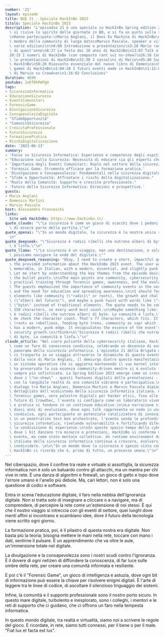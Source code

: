 ```yaml
---
number: '21'
layout: episode
title: BGE 21 - Speciale HackInBo 2023
titolo: Speciale HackInBo 2023
description: "L'episodio 21 è uno speciale su HackInBo Spring edition 2023, dove\
  \ si rivive lo spirito delle giornate in BO, e si fa un punto sulla sicurezza.\n\
  \nHanno partecipato:\nMario Anglani, il Deus Ex Machina di HackInBo\nDomenico Martini,\
  \ membro della community di lunga data\nMarvin Pascale, speaker e visitatore in\
  \ varie edizioni\n\n0:00 Introduzione e presentazioni\n3:28 Mario racconta l'HackInBo\
  \ di quest'anno\n8:27 La festa dei 10 anni di HackInBo\n13:03 Talk all'HackInBo\n\
  20:15 I numeri di HackInBo (con composto rant sui no-show)\n26:16 Come sono evolute\
  \ le presentazioni di HackInBo\n32:30 I sassolini di Mario\n45:40 Suggerimenti per\
  \ HackInBo\n50:26 Riassunto essenziale del nuovo libro di Domenico\n56:36 I forensic\
  \ games di HackInBo\n1:04:28 I futuri eventi made in HackInBo\n1:12:00 Il punto\
  \ di Marvin su Crowdsec\n1:16:02 Conclusioni"
duration: 4699
youtube: JuKf0hPmPgU
tags:
- SicurezzaInformatica
- EducazioneSicurezza
- EventiComunitari
- ForensicGame
- DivulgazioneSicurezza
- ConsapevolezzaDigitale
- "SfideOpportunità"
- "ComunitàSicurezza"
- CrescitaProfessionale
- FuturoSicurezza
- FormazionePratica
- RischiDigitalizzazione
date: '2023-06-13'
summary:
- 'Focus su Sicurezza Informatica: Esperienze e competenze degli ospiti.'
- "Educazione sulla Sicurezza: Necessità di educare sia gli esperti che il pubblico."
- 'Importanza degli Eventi Comunitari: Ruolo nel settore della sicurezza.'
- 'Forensic Game: Strumento efficace per la formazione pratica.'
- 'Divulgazione e Consapevolezza: Fondamentali nella sicurezza digitale.'
- "Sfide e Opportunità: Affrontare i rischi della digitalizzazione."
- "Ruolo della Comunità: Supporto e crescita professionale."
- 'Futuro della Sicurezza Informatica: Direzioni e prospettive.'
guests:
- Mario Anglani
- Domenico Martini
- Marvin Pascale
host: Alessandro Franceschi
links:
  Sito web HackInBo: https://www.hackinbo.it/
quote_claude: "\"La sicurezza è come un gioco di scacchi dove i pedoni sono consapevoli\
  \ di essere parte della partita.\"\n"
quote_openai: "\"In un mondo digitale, la sicurezza è la nostra unica ribellione.\"\
  \n"
quote_deepseek: "\"Sicurezza è radici ribelli che nutrono alberi di byte. La comunità\
  \ è linfa.\"\n"
quote_llama: "\"La sicurezza è un viaggio, non una destinazione, e solo insieme\
  \ possiamo navigare le onde del digitale.\""
quote_deepseek_reasoning: "Okay, I need to create a short, impactful quote based on\
  \ the provided information about the HackInBo 2023 event. The user wants something\
  \ memorable, in Italian, with a modern, essential, and slightly punk poetic style.\
  \ Let me start by understanding the key themes from the episode description and\
  \ the bullet points.\n\nThe main points are community, cybersecurity, education,\
  \ practical training through forensic games, awareness, and the evolution of presentations.\
  \ The guests emphasized the importance of community events in the security sector\
  \ and the need for education and spreading awareness.\n\nI should focus on combining\
  \ elements like community (\"radici\" or roots), the growth and challenges in cybersecurity\
  \ (\"alberi del futuro\"), and maybe a punk twist with words like \"ribelli\" or\
  \ \"byte\" instead of traditional elements. The quote needs to be concise, under\
  \ 150 characters, so every word must count.\n\nMaybe something like: \"Sicurezza\
  \ è radici ribelli che nutrono alberi di byte. La comunità è linfa.\" Let\
  \ me check the character count. That's 77 characters, which fits. It uses metaphor\
  \ (roots as rebellious, feeding byte trees, community as sap) which is poetic and\
  \ has a modern, punk edge. It encapsulates the essence of the event's focus on community-driven\
  \ security growth.\n</think>\n\"Sicurezza è radici ribelli che nutrono alberi\
  \ di byte. La comunità è linfa.\"\n"
claude_article: "Nel cuore pulsante della cybersecurity italiana, HackInBo si erge\
  \ come un faro di conoscenza condivisa, celebrando un decennio di evoluzione nel\
  \ panorama della sicurezza informatica. L'episodio 21 della Brigata dei Geek Estinti\
  \ ci trasporta in un viaggio attraverso le dinamiche di questo evento cardine, guidati\
  \ dalla voce di Mario Anglani, il demiurgo dietro questa manifestazione.\n\nCome\
  \ un sistema operativo che si aggiorna mantenendo il suo kernel intatto, HackInBo\
  \ ha preservato la sua essenza community-driven mentre si è evoluto in una piattaforma\
  \ sempre più sofisticata. La Spring Edition 2023 emerge come un crocevia di competenze\
  \ dove i \"no-show\" - questi fantasmi digitali delle prenotazioni - si confrontano\
  \ con la tangibile realtà di una comunità vibrante e partecipativa.\n\nIl\
  \ dialogo tra Mario Anglani, Domenico Martini e Marvin Pascale dipinge un affresco\
  \ dettagliato dell'ecosistema della sicurezza informatica italiana. Attraverso i\
  \ forensic games, vere palestre digitali per hacker etici, fino alle prospettive\
  \ future di CrowdSec, l'evento si configura come un laboratorio vivente dove teoria\
  \ e pratica si fondono in un continuum educativo.\n\nLa narrazione si snoda attraverso\
  \ dieci anni di evoluzione, dove ogni talk rappresenta un nodo in una rete di conoscenza\
  \ condivisa, ogni partecipante un potenziale catalizzatore di innovazione. Come\
  \ in un penetration test ben orchestrato, l'evento sonda le profondità della\
  \ sicurezza informatica, rivelando vulnerabilità e fortificando difese attraverso\
  \ la condivisione di esperienze.\n\nIn questo spazio-tempo della cybersecurity,\
  \ dove i bit danzano tra minacce e protezioni, HackInBo si conferma non solo come\
  \ evento, ma come stato mentale collettivo. Un runtime environment dove la comunità\
  \ italiana della sicurezza informatica continua a crescere, evolversi e, soprattutto,\
  \ condividere. \n\n\"In un mondo dove la sicurezza è spesso vista come un prodotto,\
  \ HackInBo ci ricorda che è, prima di tutto, un processo umano.\"\n"
---
```

Nel ciberspazio, dove il confine tra reale e virtuale si assottiglia, la sicurezza informatica non è solo un baluardo contro gli attacchi, ma un mantra per chi vive in rete. È una danza di algoritmi e firewall, un gioco di gatto e topo dove l'errore umano è l'anello più debole. Ma, cari lettori, non è solo una questione di codici e software.

Entra in scena l'educazione digitale, il faro nella nebbia dell'ignoranza digitale. Non si tratta solo di insegnare a cliccare o a navigare, ma di comprendere, di percepire la rete come un'estensione di noi stessi. È qui che il nostro viaggio si intreccia con gli eventi di settore, quei luoghi dove menti affini si incontrano e scambiano idee, dove il futuro della tecnologia viene scritto ogni giorno.

La formazione pratica, poi, è il pilastro di questa nostra era digitale. Non basta più la teoria; bisogna mettere le mani nella rete, toccare con mano i dati, sentirne il pulsare. È un apprendimento che va oltre le aule, un'immersione totale nel digitale.

La divulgazione e la consapevolezza sono i nostri scudi contro l'ignoranza. È il dovere di ogni netizen di diffondere la conoscenza, di far luce sulle ombre della rete, per creare una comunità informata e resiliente.

E poi c'è il "Forensic Game", un gioco di intelligenza e astuzia, dove ogni bit di informazione può essere la chiave per risolvere enigmi digitali. È l'arte di leggere tra le linee di codice, di ascoltare il silenzioso linguaggio dei sistemi.

Infine, la comunità e il supporto professionale sono il nostro porto sicuro. In questo mare digitale, turbolento e inesplorato, sono i colleghi, i mentori e le reti di supporto che ci guidano, che ci offrono un faro nella tempesta informatica.

In questo mondo digitale, tra realtà e virtualità, siamo noi a scrivere le regole del gioco. E ricordate, in rete, siamo tutti connessi, per il bene o per il male. "Fiat lux et facta est lux".
